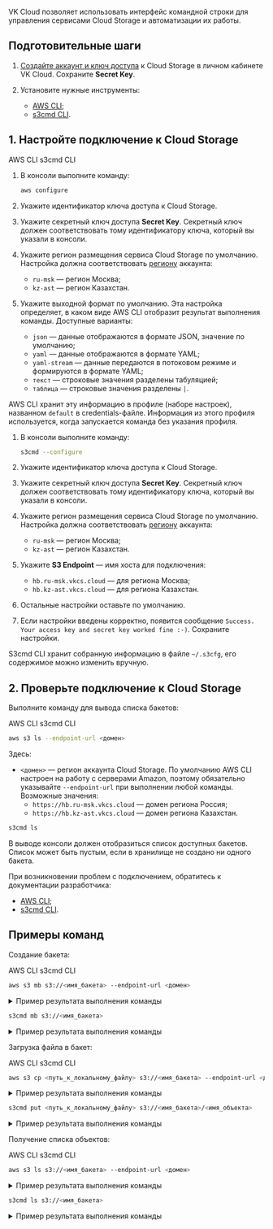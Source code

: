 VK Cloud позволяет использовать интерфейс командной строки для управления сервисами Cloud Storage и автоматизации их работы.

## Подготовительные шаги

1. [Создайте аккаунт и ключ доступа](../../service-management/access-management/access-keys/) к Cloud Storage в личном кабинете VK Cloud. Сохраните **Secret Key**.

2. Установите нужные инструменты:

    - [AWS CLI](../../../../tools-for-using-services/cli/aws-cli);
    - [s3cmd CLI](https://s3tools.org/download).

## 1. Настройте подключение к Cloud Storage

<tabs>
<tablist>
<tab>AWS CLI</tab>
<tab>s3cmd CLI</tab>
</tablist>
<tabpanel>

  1. В консоли выполните команду:
  
      ```bash
      aws configure
      ```
  
  1. Укажите идентификатор ключа доступа к Cloud Storage.
  1. Укажите секретный ключ доступа **Secret Key**. Секретный ключ должен соответствовать тому идентификатору ключа, который вы указали в консоли.
  1. Укажите регион размещения сервиса Cloud Storage по умолчанию. Настройка должна соответствовать [региону](../../../../tools-for-using-services/account/concepts/regions/) аккаунта:

      - `ru-msk` — регион Москва;
      - `kz-ast` — регион Казахстан.

  1. Укажите выходной формат по умолчанию. Эта настройка определяет, в каком виде AWS CLI отобразит результат выполнения команды. Доступные варианты:

      - `json` — данные отображаются в формате JSON, значение по умолчанию;
      - `yaml` — данные отображаются в формате YAML;
      - `yaml-stream` — данные передаются в потоковом режиме и формируются в формате YAML;
      - `текст` — строковые значения разделены табуляцией;
      - `таблица` — строковые значения разделены `|`.

  AWS CLI хранит эту информацию в профиле (наборе настроек), названном `default` в credentials-файле. Информация из этого профиля используется, когда запускается команда без указания профиля.

</tabpanel>
<tabpanel>

  1. В консоли выполните команду:

      ```bash
      s3cmd --configure
      ```
  
  1. Укажите идентификатор ключа доступа к Cloud Storage.
  1. Укажите секретный ключ доступа **Secret Key**. Секретный ключ должен соответствовать тому идентификатору ключа, который вы указали в консоли.
  1. Укажите регион размещения сервиса Cloud Storage по умолчанию. Настройка должна соответствовать [региону](../../../../tools-for-using-services/account/concepts/regions/) аккаунта:

      - `ru-msk` — регион Москва;
      - `kz-ast` — регион Казахстан.

  1. Укажите **S3 Endpoint** — имя хоста для подключения:

      - `hb.ru-msk.vkcs.cloud` — для региона Москва;
      - `hb.kz-ast.vkcs.cloud` — для региона Казахстан.
  
  1. Остальные настройки оставьте по умолчанию.

  1. Если настройки введены корректно, появится сообщение `Success. Your access key and secret key worked fine :-)`. Сохраните настройки.

  S3cmd CLI хранит собранную информацию в файле `~/.s3cfg`, его содержимое можно изменить вручную.

</tabpanel>
   </tabs>

## 2. Проверьте подключение к Cloud Storage

Выполните команду для вывода списка бакетов:

<tabs>
<tablist>
<tab>AWS CLI</tab>
<tab>s3cmd CLI</tab>
</tablist>
<tabpanel>

  ```bash
  aws s3 ls --endpoint-url <домен>
  ```
Здесь:

- `<домен>` — регион аккаунта Cloud Storage.  По умолчанию AWS CLI настроен на работу с серверами Amazon, поэтому обязательно указывайте `--endpoint-url` при выполнении любой команды. Возможные значения:
  - `https://hb.ru-msk.vkcs.cloud` — домен региона Россия;
  - `https://hb.kz-ast.vkcs.cloud` — домен региона Казахстан.

</tabpanel>
<tabpanel>

  ```bash
  s3cmd ls
  ```
</tabpanel>
</tabs>

В выводе консоли должен отобразиться список доступных бакетов. Список может быть пустым, если в хранилище не создано ни одного бакета.

При возникновении проблем с подключением, обратитесь к документации разработчика:

- [AWS CLI](https://docs.aws.amazon.com/cli/latest/userguide/cli-chap-troubleshooting.html);
- [s3cmd CLI](https://s3tools.org/kb/).

## Примеры команд

Создание бакета:

<tabs>
<tablist>
<tab>AWS CLI</tab>
<tab>s3cmd CLI</tab>
</tablist>
<tabpanel>

  ```bash
  aws s3 mb s3://<имя_бакета> --endpoint-url <домен>
  ```
  <details>
    <summary>Пример результата выполнения команды</summary>

  ```bash
  make_bucket: new-bucket-aws-cli
  ```

  </details>
</tabpanel>
<tabpanel>

  ```bash
  s3cmd mb s3://<имя_бакета>
  ```
  <details>
    <summary>Пример результата выполнения команды</summary>

  ```bash
  Bucket 's3://my-bucket/' created
  ```
  </details>
</tabpanel>
</tabs>

Загрузка файла в бакет:

<tabs>
<tablist>
<tab>AWS CLI</tab>
<tab>s3cmd CLI</tab>
</tablist>
<tabpanel>

  ```bash
  aws s3 cp <путь_к_локальному_файлу> s3://<имя_бакета> --endpoint-url <домен>
  ```
  <details>
    <summary>Пример результата выполнения команды</summary>

  ```bash
  upload: ..\Diagrams\example.svg to s3://new-bucket-aws-cli/example.svg
  ```
  </details>
</tabpanel>
<tabpanel>

  ```bash
  s3cmd put <путь_к_локальному_файлу> s3://<имя_бакета>/<имя_объекта>
  ```
  <details>
    <summary>Пример результата выполнения команды</summary>

  ```bash
  upload: 'local-file' -> 's3://my-bucket/new-object'
  ```
  </details>
</tabpanel>
</tabs>

Получение списка объектов:

<tabs>
<tablist>
<tab>AWS CLI</tab>
<tab>s3cmd CLI</tab>
</tablist>
<tabpanel>

  ```bash
  aws s3 ls s3://<имя_бакета> --endpoint-url <домен>
  ```
  <details>
    <summary>Пример результата выполнения команды</summary>

  ```bash
                                  PRE folder/
        2023-09-27 11:45:05     421326 picture-1.jpg
        2023-09-27 11:47:37       2713 picture-2.png
        2023-09-27 11:48:37       2662 picture-3.png
        2023-09-27 10:31:02      48314 picture-4.png
        2023-09-27 11:48:56        361 delete-picture.png
  ```
  </details>
</tabpanel>
<tabpanel>

  ```bash
  s3cmd ls s3://<имя_бакета>
  ```
  <details>
    <summary>Пример результата выполнения команды</summary>

  ```bash
      2023-10-06 05:37      2713   s3://my-bucket/picture-1.png
      2023-10-06 05:36       361   s3://my-bucket/delete-picture.png
      2023-10-06 05:38     56849   s3://my-bucket/icon.ico
      2023-10-06 05:36     54970   s3://my-bucket/scheme.svg
      2023-10-05 06:58    110207   s3://my-bucket/scheme-picture.png
  ```
  </details>
</tabpanel>
</tabs>

